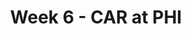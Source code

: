 ---
layout: game
title: Week 6 - CAR at PHI
season: 2004
game_id: 2004_06_CAR_PHI
away_team: CAR
home_team: PHI
---